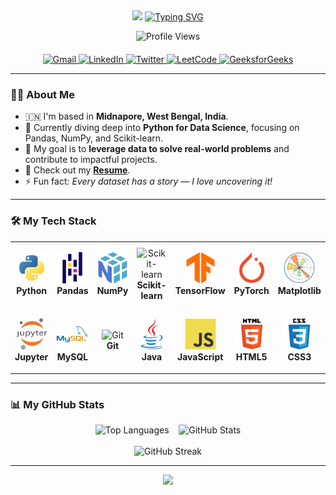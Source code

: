 <div align="center">
  <!-- Professional Banner -->
  <img src="https://capsule-render.vercel.app/api?type=waving&color=0:0f2027,50:2c5364,100:4b6cb7&height=180&section=header&text=Sayan%20Adhikary&fontSize=65&fontAlign=50&fontColor=ffffff&fontAlignY=35&animation=fadeIn&desc=Data%20Science%20%7C%20Machine%20Learning%20%7C%20Python&descAlign=50&descAlignY=60" />

  <!-- Typing Animation -->
  <a href="https://git.io/typing-svg">
    <img src="https://readme-typing-svg.herokuapp.com?font=Fira+Code&size=24&pause=1000&color=4B6CB7&center=true&vCenter=true&width=500&lines=Data+Science+Enthusiast;Machine+Learning+Explorer;Python+Developer;Transforming+Data+into+Insights" alt="Typing SVG" />
  </a>

  <!-- Profile Views -->
  <p>
    <img src="https://komarev.com/ghpvc/?username=sayan-adhikary&label=Profile%20Views&color=4b6cb7&style=flat-square" alt="Profile Views" />
  </p>
</div>

<div align="center" style="margin-top: 20px;"> 
  <a href="mailto:papu9679429830@gmail.com">
    <img src="https://img.shields.io/badge/Gmail-D14836?style=for-the-badge&logo=gmail&logoColor=white" alt="Gmail"/>
  </a>
  <a href="https://www.linkedin.com/in/sayan-adhikary-papu/" target="_blank">
    <img src="https://img.shields.io/badge/LinkedIn-0A66C2?style=for-the-badge&logo=linkedin&logoColor=white" alt="LinkedIn"/>
  </a>
  <a href="https://x.com/SayanAd9679" target="_blank">
    <img src="https://img.shields.io/badge/X-000000?style=for-the-badge&logo=x&logoColor=white" alt="Twitter"/>
  </a>
  <a href="https://leetcode.com/u/papu9679/" target="_blank">
    <img src="https://img.shields.io/badge/LeetCode-FFA116?style=for-the-badge&logo=leetcode&logoColor=black" alt="LeetCode"/>
  </a>
  <a href="https://www.geeksforgeeks.org/user/papu9679429830/" target="_blank">
    <img src="https://img.shields.io/badge/GeeksforGeeks-2F8D46?style=for-the-badge&logo=geeksforgeeks&logoColor=white" alt="GeeksforGeeks"/>
  </a>
</div>

---

### 👨‍💻 About Me

- 🇮🇳 I'm based in **Midnapore, West Bengal, India**.  
- 🌱 Currently diving deep into **Python for Data Science**, focusing on Pandas, NumPy, and Scikit-learn.  
- 🎯 My goal is to **leverage data to solve real-world problems** and contribute to impactful projects.  
- 📄 Check out my [**Resume**](https://drive.google.com/file/d/1HvYY7XAPd-1IPegGNVH2UsUSiiyjjcPh/view?usp=sharing).  
- ⚡ Fun fact: *Every dataset has a story — I love uncovering it!*  

---

### 🛠️ My Tech Stack  

<div align="center">

<table>
  <tr>
    <td align="center" width="120" height="100">
      <img src="https://raw.githubusercontent.com/devicons/devicon/master/icons/python/python-original.svg" width="50" height="50" alt="Python" /><br><b>Python</b>
    </td>
    <td align="center" width="120" height="100">
      <img src="https://raw.githubusercontent.com/devicons/devicon/master/icons/pandas/pandas-original.svg" width="50" height="50" alt="Pandas" /><br><b>Pandas</b>
    </td>
    <td align="center" width="120" height="100">
      <img src="https://raw.githubusercontent.com/devicons/devicon/master/icons/numpy/numpy-original.svg" width="50" height="50" alt="NumPy" /><br><b>NumPy</b>
    </td>
    <td align="center" width="120" height="100">
      <img src="https://upload.wikimedia.org/wikipedia/commons/0/05/Scikit_learn_logo_small.svg" width="50" height="50" alt="Scikit-learn" /><br><b>Scikit-learn</b>
    </td>
    <td align="center" width="120" height="100">
      <img src="https://raw.githubusercontent.com/devicons/devicon/master/icons/tensorflow/tensorflow-original.svg" width="50" height="50" alt="TensorFlow" /><br><b>TensorFlow</b>
    </td>
    <td align="center" width="120" height="100">
      <img src="https://raw.githubusercontent.com/devicons/devicon/master/icons/pytorch/pytorch-original.svg" width="50" height="50" alt="PyTorch" /><br><b>PyTorch</b>
    </td>
    <td align="center" width="120" height="100">
      <img src="https://raw.githubusercontent.com/devicons/devicon/master/icons/matplotlib/matplotlib-original.svg" width="50" height="50" alt="Matplotlib" /><br><b>Matplotlib</b>
    </td>
    <td align="center" width="120" height="100">
      <img src="https://seaborn.pydata.org/_static/logo-mark-lightbg.svg" width="50" height="50" alt="Seaborn" /><br><b>Seaborn</b>
    </td>
  </tr>
  <tr>
    <td align="center" width="120" height="100">
      <img src="https://raw.githubusercontent.com/devicons/devicon/master/icons/jupyter/jupyter-original-wordmark.svg" width="50" height="50" alt="Jupyter" /><br><b>Jupyter</b>
    </td>
    <td align="center" width="120" height="100">
      <img src="https://raw.githubusercontent.com/devicons/devicon/master/icons/mysql/mysql-original-wordmark.svg" width="50" height="50" alt="MySQL" /><br><b>MySQL</b>
    </td>
    <td align="center" width="120" height="100">
      <img src="https://www.vectorlogo.zone/logos/git-scm/git-scm-icon.svg" width="50" height="50" alt="Git" /><br><b>Git</b>
    </td>
    <td align="center" width="120" height="100">
      <img src="https://raw.githubusercontent.com/devicons/devicon/master/icons/java/java-original.svg" width="50" height="50" alt="Java" /><br><b>Java</b>
    </td>
    <td align="center" width="120" height="100">
      <img src="https://raw.githubusercontent.com/devicons/devicon/master/icons/javascript/javascript-original.svg" width="50" height="50" alt="JavaScript" /><br><b>JavaScript</b>
    </td>
    <td align="center" width="120" height="100">
      <img src="https://raw.githubusercontent.com/devicons/devicon/master/icons/html5/html5-original-wordmark.svg" width="50" height="50" alt="HTML5" /><br><b>HTML5</b>
    </td>
    <td align="center" width="120" height="100">
      <img src="https://raw.githubusercontent.com/devicons/devicon/master/icons/css3/css3-original-wordmark.svg" width="50" height="50" alt="CSS3" /><br><b>CSS3</b>
    </td>
    <td align="center" width="120" height="100">
      <img src="https://raw.githubusercontent.com/devicons/devicon/master/icons/nodejs/nodejs-original-wordmark.svg" width="50" height="50" alt="Node.js" /><br><b>Node.js</b>
    </td>
  </tr>
</table>

</div>

---

### 📊 My GitHub Stats  

<div align="center">
  <img src="https://github-readme-stats.vercel.app/api/top-langs/?username=sayan-adhikary&layout=compact&theme=radical&hide_border=true&bg_color=0f2027&title_color=4b6cb7&text_color=ffffff" alt="Top Languages" />
  &nbsp;&nbsp;
  <img src="https://github-readme-stats.vercel.app/api?username=sayan-adhikary&show_icons=true&theme=radical&hide_border=true&bg_color=0f2027&title_color=4b6cb7&icon_color=4b6cb7&text_color=ffffff&count_private=true" alt="GitHub Stats" />
  <br/><br/>
  <img src="https://github-readme-streak-stats.herokuapp.com/?user=sayan-adhikary&theme=radical&hide_border=true&background=0f2027&ring=4b6cb7&fire=ffffff&currStreakLabel=4b6cb7&sideLabels=ffffff&dates=aaaaaa" alt="GitHub Streak" />
</div>

---

<div align="center">
  <img src="https://capsule-render.vercel.app/api?type=waving&color=0:4b6cb7,50:2c5364,100:0f2027&height=100&section=footer"/>
</div>
